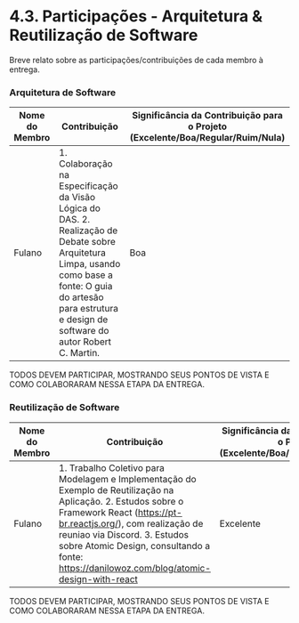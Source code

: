 # 4.3. Participações - Arquitetura & Reutilização de Software

Breve relato sobre as participações/contribuições de cada membro à entrega. 

### Arquitetura de Software

|Nome do Membro | Contribuição | Significância da Contribuição para o Projeto (Excelente/Boa/Regular/Ruim/Nula) |
| -- | -- | -- |
| Fulano  |  1. Colaboração na Especificação da Visão Lógica do DAS. 2. Realização de Debate sobre Arquitetura Limpa, usando como base a fonte: O guia do artesão para estrutura e design de software do autor Robert C. Martin. | Boa |

TODOS DEVEM PARTICIPAR, MOSTRANDO SEUS PONTOS DE VISTA E COMO COLABORARAM NESSA ETAPA DA ENTREGA.


### Reutilização de Software

|Nome do Membro | Contribuição | Significância da Contribuição para o Projeto (Excelente/Boa/Regular/Ruim/Nula) |
| -- | -- | -- |
| Fulano  |  1. Trabalho Coletivo para Modelagem e Implementação do Exemplo de Reutilização na Aplicação. 2. Estudos sobre o Framework React (https://pt-br.reactjs.org/), com realização de reuniao via Discord. 3. Estudos sobre Atomic Design, consultando a fonte: https://danilowoz.com/blog/atomic-design-with-react | Excelente |

TODOS DEVEM PARTICIPAR, MOSTRANDO SEUS PONTOS DE VISTA E COMO COLABORARAM NESSA ETAPA DA ENTREGA.
